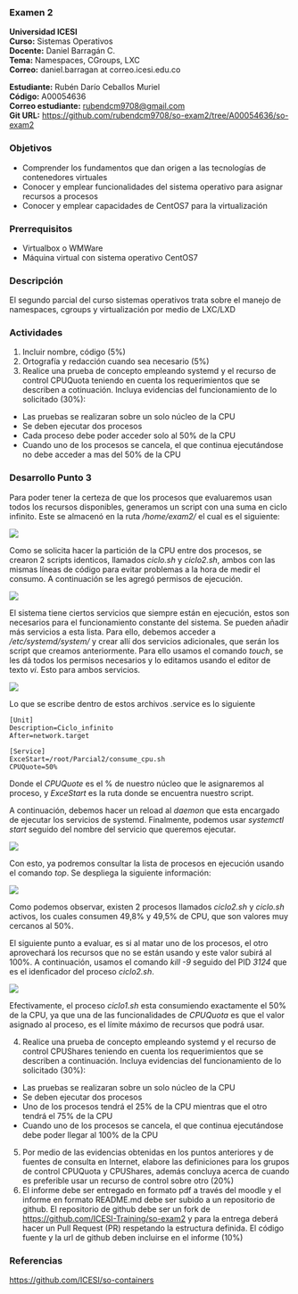 ### Examen 2
**Universidad ICESI**  
**Curso:** Sistemas Operativos  
**Docente:** Daniel Barragán C.  
**Tema:** Namespaces, CGroups, LXC  
**Correo:** daniel.barragan at correo.icesi.edu.co  

**Estudiante:** Rubén Darío Ceballos Muriel  
**Código:** A00054636  
**Correo estudiante:** rubendcm9708@gmail.com  
**Git URL:** https://github.com/rubendcm9708/so-exam2/tree/A00054636/so-exam2

### Objetivos
* Comprender los fundamentos que dan origen a las tecnologías de contenedores virtuales
* Conocer y emplear funcionalidades del sistema operativo para asignar recursos a procesos
* Conocer y emplear capacidades de CentOS7 para la virtualización

### Prerrequisitos
* Virtualbox o WMWare
* Máquina virtual con sistema operativo CentOS7

### Descripción
El segundo parcial del curso sistemas operativos trata sobre el manejo de namespaces, cgroups y virtualización por medio de LXC/LXD

### Actividades
1. Incluir nombre, código (5%)
2. Ortografía y redacción cuando sea necesario (5%)
3. Realice una prueba de concepto empleando systemd y el recurso de control CPUQuota teniendo en cuenta los requerimientos que se describen a cotinuación. Incluya evidencias del funcionamiento de lo solicitado (30%):
 * Las pruebas se realizaran sobre un solo núcleo de la CPU
 * Se deben ejecutar dos procesos
 * Cada proceso debe poder acceder solo al 50% de la CPU
 * Cuando uno de los procesos se cancela, el que continua ejecutándose no debe acceder a mas del 50% de la CPU

### Desarrollo Punto 3  
Para poder tener la certeza de que los procesos que evaluaremos usan todos los recursos disponibles, generamos un script con una suma en ciclo infinito. Este se almacenó en la ruta */home/exam2/* el cual es el siguiente:

![][1]  

Como se solicita hacer la partición de la CPU entre dos procesos, se crearon 2 scripts identicos, llamados *ciclo.sh* y *ciclo2.sh*, ambos con las mismas líneas de código para evitar problemas a la hora de medir el consumo. A continuación se les agregó permisos de ejecución.

![][2]  

El sistema tiene ciertos servicios que siempre están en ejecución, estos son necesarios para el funcionamiento constante del sistema. Se pueden añadir más servicios a esta lista. Para ello, debemos acceder a */etc/systemd/system/* y crear allí dos servicios adicionales, que serán los script que creamos anteriormente. Para ello usamos el comando *touch*, se les dá todos los permisos necesarios y lo editamos usando el editor de texto *vi*. Esto para ambos servicios.

![][3] 

Lo que se escribe dentro de estos archivos .service es lo siguiente

```
[Unit]
Description=Ciclo_infinito
After=network.target

[Service]
ExceStart=/root/Parcial2/consume_cpu.sh
CPUQuote=50%
```
Donde el *CPUQuote* es el % de nuestro núcleo que le asignaremos al proceso, y *ExceStart* es la ruta donde se encuentra nuestro script.

A continuación, debemos hacer un reload al *daemon* que esta encargado de ejecutar los servicios de systemd. Finalmente, podemos usar *systemctl start* seguido del nombre del servicio que queremos ejecutar.

![][4]

Con esto, ya podremos consultar la lista de procesos en ejecución usando el comando *top*. Se despliega la siguiente información:

![][5]

Como podemos observar, existen 2 procesos llamados *ciclo2.sh* y *ciclo.sh* activos, los cuales consumen 49,8% y 49,5% de CPU, que son valores muy cercanos al 50%.

El siguiente punto a evaluar, es si al matar uno de los procesos, el otro aprovechará los recursos que no se están usando y este valor subirá al 100%. A continuación, usamos el comando *kill -9* seguido del PID *3124* que es el idenficador del proceso *ciclo2.sh*.

![][6]

Efectivamente, el proceso *ciclo1.sh* esta consumiendo exactamente el 50% de la CPU, ya que una de las funcionalidades de *CPUQuota* es que el valor asignado al proceso, es el límite máximo de recursos que podrá usar. 
 
4.  Realice una prueba de concepto empleando systemd y el recurso de control CPUShares teniendo en cuenta los requerimientos que se describen a continuación. Incluya evidencias del funcionamiento de lo solicitado (30%):
 * Las pruebas se realizaran sobre un solo núcleo de la CPU
 * Se deben ejecutar dos procesos
 * Uno de los procesos tendrá el 25% de la CPU mientras que el otro tendrá el 75% de la CPU
 * Cuando uno de los procesos se cancela, el que continua ejecutándose debe poder llegar al 100% de la CPU
5. Por medio de las evidencias obtenidas en los puntos anteriores y de fuentes de consulta en Internet, elabore las definiciones para los grupos de control CPUQuota y CPUShares, además concluya acerca de cuando es preferible usar un recurso de control sobre otro (20%)
6. El informe debe ser entregado en formato pdf a través del moodle y el informe en formato README.md debe ser subido a un repositorio de github. El repositorio de github debe ser un fork de https://github.com/ICESI-Training/so-exam2 y para la entrega deberá hacer un Pull Request (PR) respetando la estructura definida. El código fuente y la url de github deben incluirse en el informe (10%)  

### Referencias
https://github.com/ICESI/so-containers

[1]: images/proceso.PNG
[2]: images/procesos.PNG
[3]: images/cpuquote.PNG
[4]: images/cpuquote_inicio_procesos.PNG
[5]: images/cpuquote_top_procesos.PNG
[6]: images/cpuquote_top_proceso1.PNG
[7]: images/cpushares.PNG
[8]: images/cpushares_inicio_procesos.PNG
[9]: images/cpushares_top_procesos.PNG
[10]: images/cpushares_top_proceso1.PNG
